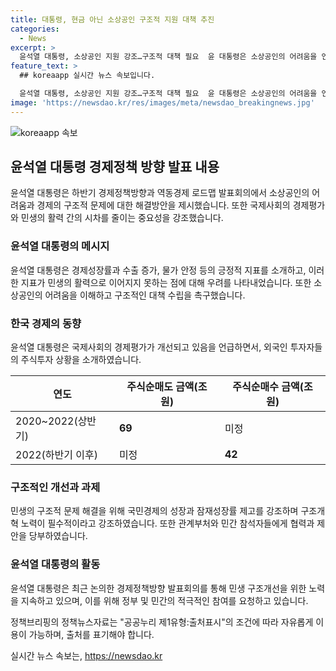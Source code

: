 ```yaml
---
title: 대통령, 현금 아닌 소상공인 구조적 지원 대책 추진
categories:
  - News
excerpt: >
  윤석열 대통령, 소상공인 지원 강조…구조적 대책 필요  윤 대통령은 소상공인의 어려움을 언급하며 현금 살포보다는 구조적 대책 강조했다. 경제지표 호전에도 민생 활력 전달이 부족하다고 지적하며, 국민경제의 성장과 민생의 구조적 문제 해결을 촉구했다. 정부는 소상공인 및 자영업자 종합대책 발표하며 논의를 진행할 예정이다.
feature_text: >
  ## koreaapp 실시간 뉴스 속보입니다.

  윤석열 대통령, 소상공인 지원 강조…구조적 대책 필요  윤 대통령은 소상공인의 어려움을 언급하며 현금 살포보다는 구조적 대책 강조했다. 경제지표 호전에도 민생 활력 전달이 부족하다고 지적하며, 국민경제의 성장과 민생의 구조적 문제 해결을 촉구했다. 정부는 소상공인 및 자영업자 종합대책 발표하며 논의를 진행할 예정이다.
image: 'https://newsdao.kr/res/images/meta/newsdao_breakingnews.jpg'
---
```


<p><img src="https://newsdao.kr/res/images/meta/newsdao_breakingnews.jpg" alt="koreaapp 속보" /></p>

<h2 data-ke-size="size26">윤석열 대통령 경제정책 방향 발표 내용</h2>

<p data-ke-size="size16">윤석열 대통령은 하반기 경제정책방향과 역동경제 로드맵 발표회의에서 소상공인의 어려움과 경제의 구조적 문제에 대한 해결방안을 제시했습니다. 또한 국제사회의 경제평가와 민생의 활력 간의 시차를 줄이는 중요성을 강조했습니다.</p>

<h3>윤석열 대통령의 메시지</h3>

<p data-ke-size="size16">윤석열 대통령은 경제성장률과 수출 증가, 물가 안정 등의 긍정적 지표를 소개하고, 이러한 지표가 민생의 활력으로 이어지지 못하는 점에 대해 우려를 나타내었습니다. 또한 소상공인의 어려움을 이해하고 구조적인 대책 수립을 촉구했습니다.</p>

<h3>한국 경제의 동향</h3>

<p data-ke-size="size16">윤석열 대통령은 국제사회의 경제평가가 개선되고 있음을 언급하면서, 외국인 투자자들의 주식투자 상황을 소개하였습니다.</p>

<table>
    <thead>
        <tr>
            <th>연도</th>
            <th>주식순매도 금액(조 원)</th>
            <th>주식순매수 금액(조 원)</th>
        </tr>
    </thead>
    <tbody>
        <tr>
            <td>2020~2022(상반기)</td>
            <td><b>69</b></td>
            <td>미정</td>
        </tr>
        <tr>
            <td>2022(하반기 이후)</td>
            <td>미정</td>
            <td><b>42</b></td>
        </tr>
    </tbody>
</table>

<h3>구조적인 개선과 과제</h3>

<p data-ke-size="size16">민생의 구조적 문제 해결을 위해 국민경제의 성장과 잠재성장률 제고를 강조하며 구조개혁 노력이 필수적이라고 강조하였습니다. 또한 관계부처와 민간 참석자들에게 협력과 제안을 당부하였습니다.</p>

<h3>윤석열 대통령의 활동</h3>

<p data-ke-size="size16">윤석열 대통령은 최근 논의한 경제정책방향 발표회의를 통해 민생 구조개선을 위한 노력을 지속하고 있으며, 이를 위해 정부 및 민간의 적극적인 참여를 요청하고 있습니다.</p>

<p data-ke-size="size16">정책브리핑의 정책뉴스자료는 "공공누리 제1유형:출처표시"의 조건에 따라 자유롭게 이용이 가능하며, 출처를 표기해야 합니다.</p>

<p data-ke-size="size16"></p>

<p data-ke-size="size16"></p>
실시간 뉴스 속보는, <a href="https://newsdao.kr" rel="dofollow">https://newsdao.kr</a>


